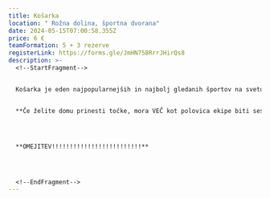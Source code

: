```yaml
---
title: Košarka
location: " Rožna dolina, športna dvorana"
date: 2024-05-15T07:00:58.355Z
price: 6 €
teamFormation: 5 + 3 rezerve
registerLink: https://forms.gle/JmHN758RrrJHirQs8
description: >-
  <!--StartFragment-->


  Košarka je eden najpopularnejših in najbolj gledanih športov na svetu. Na Majskih igrah se bodo pomerile moške in ženske ekipe v dvoranski košarki (v ločenih kategorijah). Ekipo sestavlja 5 igralcev, dovoljene pa so tri  rezerve. Ob igranju velja pravilnik dvoranske košarke Košarkarske zveze Slovenije, za upoštevanje katerega bo skrbel tudi sodnik. Igralni sistem bo določen na samem turnirju in bo odvisen od števila prijavljenih ekip v posamezni (moški ter ženski) kategoriji. Turnir je namenjen vsem študentom in študentkam.


  **Če želite domu prinesti točke, mora VEČ kot polovica ekipe biti sestavljena iz stanovalcev istega doma, hkrati pa se morate uvrstiti med najboljše tri. Prva ekipa prejme 12 točk, druga 10 točk ter tretja 8 točk.**




  **O﻿MEJITEV!!!!!!!!!!!!!!!!!!!!!!!!!**




  <!--EndFragment-->
---
```

